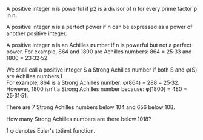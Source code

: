   <p>  A positive integer n is powerful if p2 is a divisor of n for every prime factor p in n.  </p>  <p>  A positive integer n is a perfect power if n can be expressed as a power of another positive integer.  </p>  <p>  A positive integer n is an Achilles number if n is powerful but not a perfect power. For example, 864 and 1800 are Achilles numbers: 864 = 25&middot;33 and 1800 = 23&middot;32&middot;52.  </p>  <p>  We shall call a positive integer S a Strong Achilles number if both S and &phi;(S) are Achilles numbers.1<br />  For example, 864 is a Strong Achilles number: &phi;(864) = 288 = 25&middot;32. However, 1800 isn't a Strong Achilles number because: &phi;(1800) = 480 = 25&middot;31&middot;51.  </p>  <p>There are 7 Strong Achilles numbers below 104 and 656 below 108.  </p>  <p>  How many Strong Achilles numbers are there below 1018?  </p>  <p>  1 &phi; denotes Euler's totient function.  </p>            